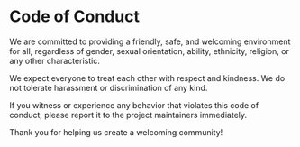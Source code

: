 # Code of Conduct

We are committed to providing a friendly, safe, and welcoming environment
for all, regardless of gender, sexual orientation, ability, ethnicity,
religion, or any other characteristic.

We expect everyone to treat each other with respect and kindness. We do not
tolerate harassment or discrimination of any kind.

If you witness or experience any behavior that violates this code of conduct,
please report it to the project maintainers immediately.

Thank you for helping us create a welcoming community!
